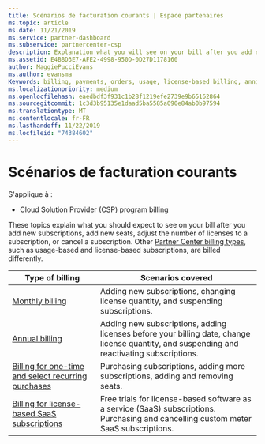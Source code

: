 ```yaml
---
title: Scénarios de facturation courants | Espace partenaires
ms.topic: article
ms.date: 11/21/2019
ms.service: partner-dashboard
ms.subservice: partnercenter-csp
description: Explanation what you will see on your bill after you add new subscriptions, adjust the number of licenses in a subscription, or cancel a subscription. Les abonnements basés sur l'utilisation et les abonnements basés sur la licence sont affectés différemment.
ms.assetid: E4BBD3E7-AFE2-4998-950D-0D27D1178160
author: MaggiePucciEvans
ms.author: evansma
Keywords: billing, payments, orders, usage, license-based billing, anniversary date, term, cancellation, renewal, price formula,reconciliation file, recon file
ms.localizationpriority: medium
ms.openlocfilehash: eaedbdf3f931c1b28f1219efe2739e9b65162864
ms.sourcegitcommit: 1c3d3b95135e1daad5ba5585a090e84ab0b97594
ms.translationtype: MT
ms.contentlocale: fr-FR
ms.lasthandoff: 11/22/2019
ms.locfileid: "74384602"
---
```

# <a name="common-billing-scenarios"></a>Scénarios de facturation courants

S'applique à :

- Cloud Solution Provider (CSP) program billing

These topics explain what you should expect to see on your bill after you add new subscriptions, add new seats, adjust the number of licenses to a subscription, or cancel a subscription. Other [Partner Center billing types](billing-different-types.md), such as usage-based and license-based subscriptions, are billed differently.

| Type of billing | Scenarios covered |
| --------------- | ----------------- |
| [Monthly billing](common-billing-scenarios-monthly.md) | Adding new subscriptions, changing license quantity, and suspending subscriptions. |
| [Annual billing](common-billing-scenarios-annual.md) | Adding new subscriptions, adding licenses before your billing date, change license quantity, and suspending and reactivating subscriptions. |
| [Billing for one-time and select recurring purchases](common-billing-scenarios-onetime-recurring.md) | Purchasing subscriptions, adding more subscriptions, adding and removing seats. |
| [Billing for license-based SaaS subscriptions](common-billing-scenarios-saas.md) | Free trials for license-based software as a service (SaaS) subscriptions. Purchasing and cancelling custom meter SaaS subscriptions. |
